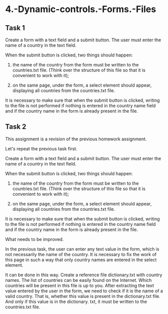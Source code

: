 # 4.-Dynamic-controls.-Forms.-Files

## Task 1

Create a form with a text field and a submit button. The user must enter the name of a country in the text field.

When the submit button is clicked, two things should happen:

1) the name of the country from the form must be written to the countries.txt file. (Think over the structure of this file so that it is convenient to work with it);

2) on the same page, under the form, a select element should appear, displaying all countries from the countries.txt file.

It is necessary to make sure that when the submit button is clicked, writing to the file is not performed if nothing is entered in the country name field and if the country name in the form is already present in the file.

## Task 2

This assignment is a revision of the previous homework assignment.

Let's repeat the previous task first.

Create a form with a text field and a submit button. The user must enter the name of a country in the text field.

When the submit button is clicked, two things should happen:

1) the name of the country from the form must be written to the countries.txt file. (Think over the structure of this file so that it is convenient to work with it);

2) on the same page, under the form, a select element should appear, displaying all countries from the countries.txt file.

It is necessary to make sure that when the submit button is clicked, writing to the file is not performed if nothing is entered in the country name field and if the country name in the form is already present in the file.

What needs to be improved.

In the previous task, the user can enter any text value in the form, which is not necessarily the name of the country. It is necessary to fix the work of this page in such a way that only country names are entered in the select element.

It can be done in this way. Create a reference file dictionary.txt with country names. The list of countries can be easily found on the Internet. Which countries will be present in this file is up to you. After extracting the text value entered by the user in the form, we need to check if it is the name of a valid country. That is, whether this value is present in the dictionary.txt file. And only if this value is in the dictionary. txt, it must be written to the countries.txt file.
